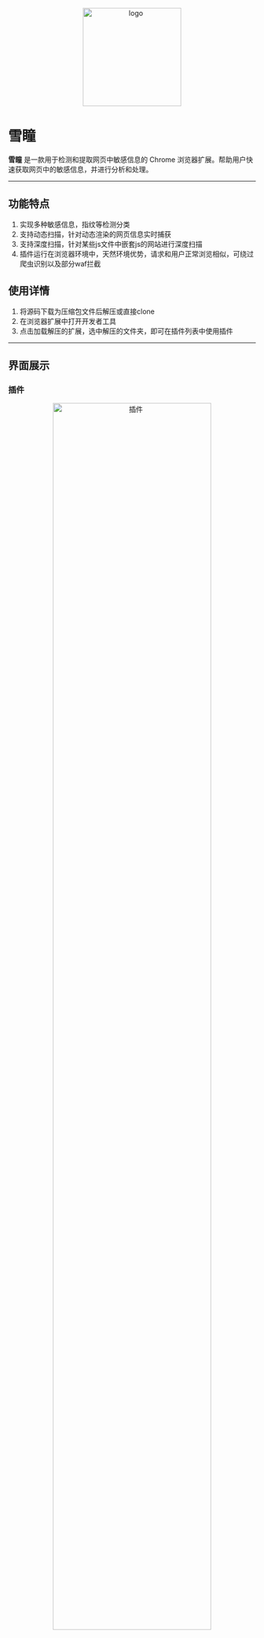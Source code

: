 <p align="center">
    <img src="icons/logo.png" alt="logo" width="200">
</p>

# 雪瞳

**雪瞳** 是一款用于检测和提取网页中敏感信息的 Chrome 浏览器扩展。帮助用户快速获取网页中的敏感信息，并进行分析和处理。

---
## 功能特点

1. 实现多种敏感信息，指纹等检测分类
2. 支持动态扫描，针对动态渲染的网页信息实时捕获
3. 支持深度扫描，针对某些js文件中嵌套js的网站进行深度扫描
4. 插件运行在浏览器环境中，天然环境优势，请求和用户正常浏览相似，可绕过爬虫识别以及部分waf拦截

## 使用详情

1. 将源码下载为压缩包文件后解压或直接clone
2. 在浏览器扩展中打开开发者工具
3. 点击加载解压的扩展，选中解压的文件夹，即可在插件列表中使用插件

---

## 界面展示
### 插件
<div style="text-align:center">
    <img src="icons/plugin.png" alt="插件" width="80%">
</div>

### 信息收集页面
<div style="text-align:center">
    <img src="icons/souji1.png" alt="信息收集界面" width="80%">
    <img src="icons/souji2.png" alt="信息收集界面" width="80%">
    <img src="icons/souji3.png" alt="信息收集界面" width="80%">
</div>

### 白名单页面
<div style="text-align:center">
    <img src="icons/white.png" alt="白名单" width="80%">
</div>

### 指纹嗅探页面
<div style="text-align:center">
    <img src="icons/xiutan1.png" alt="指纹嗅探" width="80%">
    <img src="icons/xiutan2.png" alt="指纹嗅探" width="80%">
</div>

### 网站解析页面
<div style="text-align:center">
    <img src="icons/jiexi1.png" alt="网站解析" width="80%">
    <img src="icons/jiexi2.png" alt="网站解析" width="80%">
</div>
---

## 第三方接口声明

插件调用米人API用于查询ip和权重，根据米人API接口声明，此接口免费且仅供开发者使用，禁止商业用途。
如需赞助和了解米人API相关服务，请前往：https://api.mir6.com/

## 注意事项

程序仍在开发中，一些功能没有完善还请见谅（不定时更新，如果有时间的话）。

1. 大型网页的完整扫描可能需要点时间（极端情况比如一个网站加载上千个js文件，还可能会出现卡顿的情况，不过请耐心等待）。
2. 可能会出现未知bug。(毕竟这事情，谁也说不准，万一呢)
3. 如需修改黑白名单，可前往 `content/config/scanner.config.js` 文件中根据注释找到域名相关配置进行修改。

tips: 扫描出的单个结果右键点击即可复制。

---

**雪瞳——洞悉无形，守护无界。**